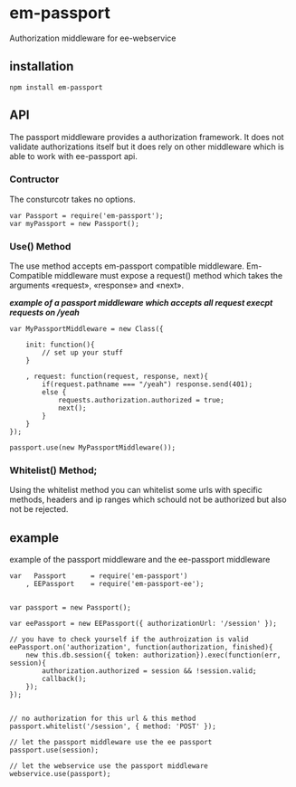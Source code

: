 # em-passport

Authorization middleware for ee-webservice

## installation

	npm install em-passport

## API

The passport middleware provides a authorization framework. It does not validate authorizations itself but it does rely on other middleware which is able to work with ee-passport api.

### Contructor

The consturcotr takes no options.

	var Passport = require('em-passport');
	var myPassport = new Passport();

### Use() Method

The use method accepts em-passport compatible middleware. Em-Compatible middleware must expose a request() method which takes the arguments «request», «response» and «next».

***example of a passport middleware which accepts all request execpt requests on /yeah***

	var MyPassportMiddleware = new Class({

		init: function(){
			// set up your stuff
		}

		, request: function(request, response, next){
			if(request.pathname === "/yeah") response.send(401);
			else {
				requests.authorization.authorized = true;
				next();
			}
		}
	});

	passport.use(new MyPassportMiddleware());

### Whitelist() Method;

Using the whitelist method you can whitelist some urls with specific methods, headers and ip ranges which schould not be authorized but also not be rejected.

## example

example of the passport middleware and the ee-passport middleware

	var   Passport 		= require('em-passport')
		, EEPassport 	= require('em-passport-ee');


	var passport = new Passport();

	var eePassport = new EEPassport({ authorizationUrl: '/session' });

	// you have to check yourself if the authroization is valid
	eePassport.on('authorization', function(authorization, finished){
		new this.db.session({ token: authorization}).exec(function(err, session){
			authorization.authorized = session && !session.valid;
			callback();
		});
	});


	// no authorization for this url & this method
	passport.whitelist('/session', { method: 'POST' });

	// let the passport middleware use the ee passport
	passport.use(session);

	// let the webservice use the passport middleware
	webservice.use(passport);